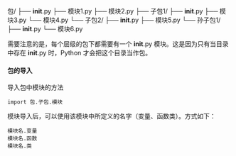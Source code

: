 包/
├── __init__.py
├── 模块1.py
├── 模块2.py
├── 子包1/
    ├── __init__.py
    ├── 模块3.py
    └── 模块4.py
└── 子包2/
    ├── __init__.py
    ├── 模块5.py
    └── 孙子包1/
        ├── __init__.py
        └── 模块6.py

需要注意的是，每个层级的包下都需要有一个 __init__.py 模块。这是因为只有当目录中存在 __init__.py 时，Python 才会把这个目录当作包。

#### 包的导入

导入包中模块的方法
```
import 包.子包.模块
```

模块导入后，可以使用该模块中所定义的名字（变量、函数类）。方式如下：

```
模块名.变量
模块名.函数
模块名.类
```
